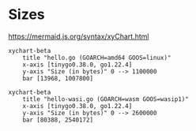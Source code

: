 # Sizes

https://mermaid.js.org/syntax/xyChart.html


```mermaid
xychart-beta
    title "hello.go (GOARCH=amd64 GOOS=linux)"
    x-axis [tinygo0.38.0, go1.22.4]
    y-axis "Size (in bytes)" 0 --> 1100000
    bar [13968, 1007800]
```

```mermaid
xychart-beta
    title "hello-wasi.go (GOARCH=wasm GOOS=wasip1)"
    x-axis [tinygo0.38.0, go1.22.4]
    y-axis "Size (in bytes)" 0 --> 2600000
    bar [80388, 2540172]
```
